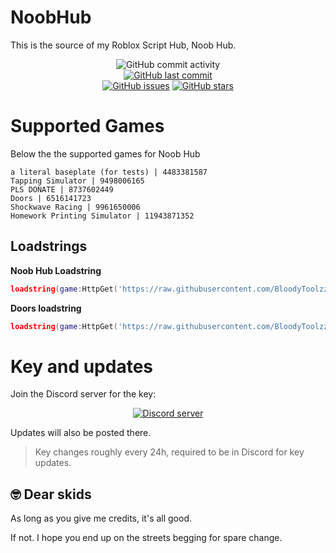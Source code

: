 # NoobHub
This is the source of my Roblox Script Hub, Noob Hub. 


<p align="center">
<img src="https://img.shields.io/github/commit-activity/w/BloodyToolzz/NoobHub" alt="GitHub commit activity"/>
<br>
<a href="https://github.com/BloodyToolzz/NoobHub/commits/main"><img src="https://img.shields.io/github/last-commit/BloodyToolzz/NoobHub" alt="GitHub last commit"/></a>
<br>
<a href="https://GitHub.com/BloodyToolzz/NoobHub/issues/"><img src="https://img.shields.io/github/issues/BloodyToolzz/NoobHub" alt="GitHub issues"/></a>
<a href="https://github.com/BloodyToolzz/NoobHub/stargazers"><img src="https://badgen.net/github/stars/BloodyToolzz/NoobHub" alt="GitHub stars"/></a>
</p>

# Supported Games
Below the the supported games for Noob Hub
```
a literal baseplate (for tests) | 4483381587
Tapping Simulator | 9498006165
PLS DONATE | 8737602449
Doors | 6516141723
Shockwave Racing | 9961650006
Homework Printing Simulator | 11943871352
```

## Loadstrings
**Noob Hub Loadstring**
```lua
loadstring(game:HttpGet('https://raw.githubusercontent.com/BloodyToolzz/NoobHub/main/NoobHub'))()
```
**Doors loadstring**
```lua
loadstring(game:HttpGet('https://raw.githubusercontent.com/BloodyToolzz/NoobHub/main/NoobHubDoors'))()
```

# Key and updates
Join the Discord server for the key:
<p align="center">
<a href="https://discord.gg/zqZYaGxfVa"><img src="https://invidget.switchblade.xyz/zqZYaGxfVa" alt="Discord server"></a>
</p>

Updates will also be posted there.
> Key changes roughly every 24h, required to be in Discord for key updates.

## 🤓 Dear skids
As long as you give me credits, it's all good.

If not. I hope you end up on the streets begging for spare change.

